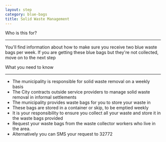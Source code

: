```yaml
---
layout: step
category: blue-bags
title: Solid Waste Management
---
```

<div class="intro">
  <div class="header"><i class="fa fa-fw fa-users" aria-hidden="true"></i> Who is this for?</div>
  <hr>
  <p>You'll find information about how to make sure you receive two blue waste bags per week. If you are getting these blue bags but they're not collected, move on to the next step</p>
</div>

<div class="summary">
  <div class="header"><i class="fa fa-fw fa-exclamation-circle" aria-hidden="true"></i> What you need to know</div>
  <hr>
  <ul class="fa-ul">
    <li><i class="fa-li fa fa-gavel"></i>The municipality is responsible for solid waste removal on a weekly basis</li>
    <li><i class="fa-li fa fa-truck"></i>The City contracts outside service providers to manage solid waste removal in informal settlements</li>
    <li><i class="fa-li fa fa-trash-o"></i>The municipality provides waste bags for you to store your waste in</li>
    <li><i class="fa-li fa fa-trash-o"></i>These bags are stored in a container or skip, to be emptied weekly</li>
    <li><i class="fa-li fa fa-trash-o"></i>It is your responsibility to ensure you collect all your waste and store it in the waste bags provided</li>
    <li><i class="fa-li fa fa-trash-o"></i>Request your waste bags from the waste collector workers who live in the area.</li>
    <li><i class="fa-li fa fa-trash-o"></i>Alternatively you can SMS your request to 32772</li>
  </ul>
</div>
